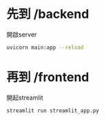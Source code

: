 
# 先到 /backend


開啟server

```bash
uvicorn main:app --reload
```



# 再到 /frontend 

開起streamlit
```bash
streamlit run streamlit_app.py
```
